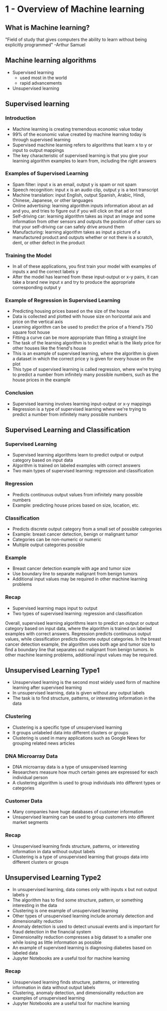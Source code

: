 # 1 - Overview of Machine learning

## What is Machine learning?

"Field of study that gives computers the ability to learn without being explicitly programmed" -Arthur Samuel

## Machine learning algorithms

- Supervised learning
  - used most in the world
  - rapid advancements
- Unsupervised learning

## Supervised learning

### Introduction

- Machine learning is creating tremendous economic value today
- 99% of the economic value created by machine learning today is through supervised learning
- Supervised machine learning refers to algorithms that learn x to y or input to output mappings
- The key characteristic of supervised learning is that you give your learning algorithm examples to learn from, including the right answers

### Examples of Supervised Learning

- Spam filter: input x is an email, output y is spam or not spam
- Speech recognition: input x is an audio clip, output y is a text transcript
- Machine translation: input English, output Spanish, Arabic, Hindi, Chinese, Japanese, or other languages
- Online advertising: learning algorithm inputs information about an ad and you, and tries to figure out if you will click on that ad or not
- Self-driving car: learning algorithm takes as input an image and some information from other sensors and outputs the position of other cars so that your self-driving car can safely drive around them
- Manufacturing: learning algorithm takes as input a picture of a manufactured product and outputs whether or not there is a scratch, dent, or other defect in the product

### Training the Model

- In all of these applications, you first train your model with examples of inputs x and the correct labels y
- After the model has learned from these input-output or x-y pairs, it can take a brand new input x and try to produce the appropriate corresponding output y

### Example of Regression in Supervised Learning

- Predicting housing prices based on the size of the house
- Data is collected and plotted with house size on horizontal axis and price on the vertical axis
- Learning algorithm can be used to predict the price of a friend's 750 square foot house
- Fitting a curve can be more appropriate than fitting a straight line
- The task of the learning algorithm is to predict what is the likely price for other houses like the friend's house
- This is an example of supervised learning, where the algorithm is given a dataset in which the correct price y is given for every house on the plot
- This type of supervised learning is called regression, where we're trying to predict a number from infinitely many possible numbers, such as the house prices in the example

### Conclusion

- Supervised learning involves learning input-output or x-y mappings
- Regression is a type of supervised learning where we're trying to predict a number from infinitely many possible numbers

## Supervised Learning and Classification

### Supervised Learning

- Supervised learning algorithms learn to predict output or output category based on input data
- Algorithm is trained on labeled examples with correct answers
- Two main types of supervised learning: regression and classification

### Regression

- Predicts continuous output values from infinitely many possible numbers
- Example: predicting house prices based on size, location, etc.

### Classification

- Predicts discrete output category from a small set of possible categories
- Example: breast cancer detection, benign or malignant tumor
- Categories can be non-numeric or numeric
- Multiple output categories possible

### Example

- Breast cancer detection example with age and tumor size
- Use boundary line to separate malignant from benign tumors
- Additional input values may be required in other machine learning problems

### Recap

- Supervised learning maps input to output
- Two types of supervised learning: regression and classification

Overall, supervised learning algorithms learn to predict an output or output category based on input data, where the algorithm is trained on labeled examples with correct answers. Regression predicts continuous output values, while classification predicts discrete output categories. In the breast cancer detection example, the algorithm uses both age and tumor size to find a boundary line that separates out malignant from benign tumors. In other machine learning problems, additional input values may be required.

## Unsupervised Learning Type1

- Unsupervised learning is the second most widely used form of machine learning after supervised learning
- In unsupervised learning, data is given without any output labels
- The task is to find structure, patterns, or interesting information in the data

### Clustering

- Clustering is a specific type of unsupervised learning
- It groups unlabeled data into different clusters or groups
- Clustering is used in many applications such as Google News for grouping related news articles

### DNA Microarray Data

- DNA microarray data is a type of unsupervised learning
- Researchers measure how much certain genes are expressed for each individual person
- A clustering algorithm is used to group individuals into different types or categories

### Customer Data

- Many companies have huge databases of customer information
- Unsupervised learning can be used to group customers into different market segments

### Recap

- Unsupervised learning finds structure, patterns, or interesting information in data without output labels
- Clustering is a type of unsupervised learning that groups data into different clusters or groups

## Unsupervised Learning Type2

- In unsupervised learning, data comes only with inputs x but not output labels y
- The algorithm has to find some structure, pattern, or something interesting in the data
- Clustering is one example of unsupervised learning
- Other types of unsupervised learning include anomaly detection and dimensionality reduction
- Anomaly detection is used to detect unusual events and is important for fraud detection in the financial system
- Dimensionality reduction compresses a big dataset to a smaller one while losing as little information as possible
- An example of supervised learning is diagnosing diabetes based on labeled data
- Jupyter Notebooks are a useful tool for machine learning

### Recap

- Unsupervised learning finds structure, patterns, or interesting information in data without output labels
- Clustering, anomaly detection, and dimensionality reduction are examples of unsupervised learning
- Jupyter Notebooks are a useful tool for machine learning
